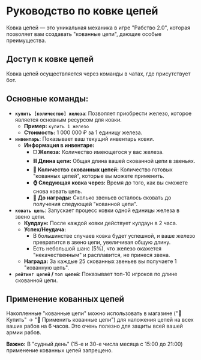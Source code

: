 # Руководство по ковке цепей

Ковка цепей — это уникальная механика в игре "Рабство 2.0", которая позволяет вам создавать "кованные цепи", дающие особые преимущества.

## Доступ к ковке цепей

Ковка цепей осуществляется через команды в чатах, где присутствует бот.

## Основные команды:

*   **`купить [количество] железа`**: Позволяет приобрести железо, которое является основным ресурсом для ковки.
    *   **Пример:** `купить 1 железо`
    *   **Стоимость:** 1 000 000 ₽ за 1 единицу железа.
*   **`инвентарь`**: Показывает ваш текущий инвентарь ковки.
    *   **Информация в инвентаре:**
        *   **◻️ Железа:** Количество имеющегося у вас железа.
        *   **⛓️ Длина цепи:** Общая длина вашей скованной цепи в звеньях.
        *   **🔗 Количество скованных цепей:** Количество готовых "кованных цепей", которые вы можете применить.
        *   **⌚️ Следующая ковка через:** Время до того, как вы сможете снова ковать цепь.
        *   **🎁 До награды:** Сколько звеньев осталось сковать до получения следующей "кованной цепи".
*   **`ковать цепь`**: Запускает процесс ковки одной единицы железа в звено цепи.
    *   **Кулдаун:** После каждой ковки действует кулдаун в 2 часа.
    *   **Успех/Неудача:**
        *   В большинстве случаев ковка будет успешной, и ваше железо превратится в звено цепи, увеличивая общую длину.
        *   Есть небольшой шанс (5%), что железо окажется "некачественным" и расплавится, не принеся звена.
    *   **Награда:** За каждые 25 скованных звеньев вы получаете 1 "кованную цепь".
*   **`рейтинг цепей` / `топ цепей`**: Показывает топ-10 игроков по длине скованной цепи.

## Применение кованных цепей

Накопленные "кованные цепи" можно использовать в магазине ("🛒 Купить" -> "🔗 Применить кованные цепи") для наложения цепей на всех ваших рабов на 6 часов. Это очень полезно для защиты всей вашей армии рабов.

**Важно:** В "судный день" (15-е и 30-е числа месяца с 15:00 до 21:00) применение кованных цепей запрещено.
